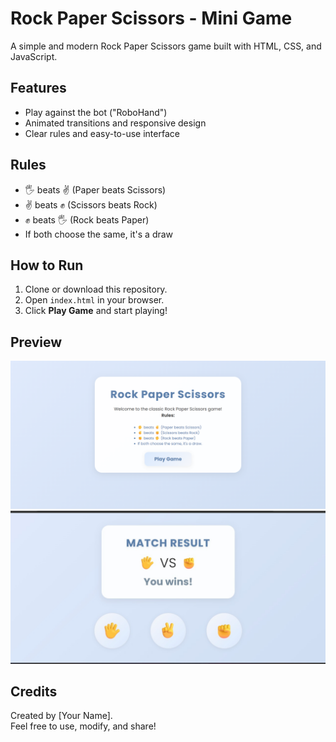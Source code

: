 # Rock Paper Scissors - Mini Game

A simple and modern Rock Paper Scissors game built with HTML, CSS, and JavaScript.

## Features

- Play against the bot ("RoboHand")
- Animated transitions and responsive design
- Clear rules and easy-to-use interface

## Rules

- 🖐 beats ✌️ (Paper beats Scissors)
- ✌️ beats ✊ (Scissors beats Rock)
- ✊ beats 🖐 (Rock beats Paper)
- If both choose the same, it's a draw

## How to Run

1. Clone or download this repository.
2. Open `index.html` in your browser.
3. Click **Play Game** and start playing!

## Preview
<div align="center">
  <img src="https://github.com/davanuroza/rock-paper-scissors-game/blob/main/image.png" alt="Game Preview" width="600">
  <img src="https://github.com/davanuroza/rock-paper-scissors-game/blob/main/mini%20game.jpg" alt="Game Preview" width="600">
</div>

## Credits

Created by [Your Name].  
Feel free to use, modify, and share!

